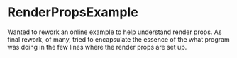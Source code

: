 # RenderPropsExample
Wanted to rework an online example to help understand
render props.
As final rework, of many, tried to encapsulate
the essence of the what program was doing in the
few lines where the render props are set up.
